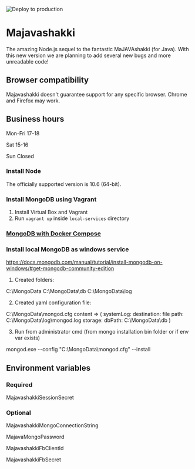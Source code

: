 ![Deploy to production](https://github.com/Majavapaja/Majavashakki/workflows/Deploy%20to%20production/badge.svg)

# Majavashakki
The amazing Node.js sequel to the fantastic MaJAVAshakki (for Java). With this new version we are planning to add several new bugs and more unreadable code!

## Browser compatibility

Majavashakki doesn't guarantee support for any specific browser. Chrome and Firefox may work.

## Business hours
Mon-Fri 17-18

Sat 15-16

Sun Closed

### Install Node

The officially supported version is 10.6 (64-bit).

### Install MongoDB using Vagrant ###

1. Install Virtual Box and Vagrant
2. Run `vagrant up` inside `local-services` directory

### [MongoDB with Docker Compose](/local-services/docker)

### Install local MongoDB as windows service ###
https://docs.mongodb.com/manual/tutorial/install-mongodb-on-windows/#get-mongodb-community-edition

1. Created folders:

C:\MongoData
C:\MongoData\db
C:\MongoData\log

2. Created yaml configuration file:

C:\MongoData\mongod.cfg
content => (
systemLog:
 destination: file
 path: C:\MongoData\log\mongod.log
storage:
 dbPath: C:\MongoData\db
 )

 3. Run from administrator cmd (from mongo installation bin folder or if env var exists)

 mongod.exe --config "C:\MongoData\mongod.cfg" --install

## Environment variables
### Required
MajavashakkiSessionSecret

### Optional
MajavashakkiMongoConnectionString

MajavaMongoPassword

MajavashakkiFbClientId

MajavashakkiFbSecret
